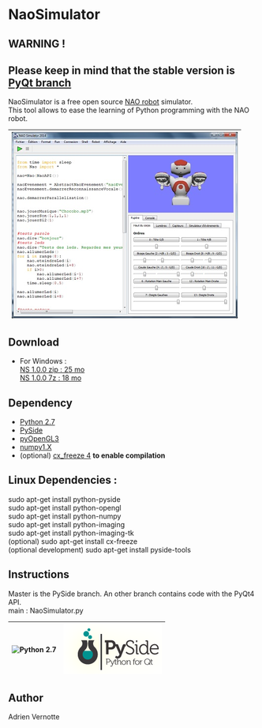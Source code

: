 NaoSimulator
============

WARNING !   
------
Please keep in mind that the stable version is [PyQt branch](https://github.com/AdrienVR/NaoSimulator/tree/pyqtBranch)
------

NaoSimulator is a free open source [NAO robot](http://www.aldebaran.com) simulator.  
This tool allows to ease the learning of Python programming with the NAO robot.  

| ![NaoSimulator](https://raw.githubusercontent.com/AdrienVR/NaoSimulator/master/ns1.jpg "NaoSimulator") |
|:----:|

## Download
* For Windows :   
		[NS 1.0.0 zip : 25 mo](https://drive.google.com/file/d/0B2xlFxzCEekzbWxFMm56ajJ1UTg/view?usp=sharing)  
		[NS 1.0.0 7z : 18 mo](https://drive.google.com/file/d/0B2xlFxzCEekzbExqOGtra244Yms/view?usp=sharing)  
	
## Dependency

* [Python 2.7](https://www.python.org/download/releases/2.7.8/)
* [PySide](https://pypi.python.org/pypi/PySide#installing-pyside-on-a-windows-system)
* [pyOpenGL3](https://pypi.python.org/pypi/PyOpenGL/3.1.0)
* [numpy1.X](https://pypi.python.org/pypi/numpy)
* (optional) [cx_freeze 4](https://pypi.python.org/pypi/cx_Freeze) **to enable compilation**

## Linux Dependencies :

sudo apt-get install python-pyside  
sudo apt-get install python-opengl  
sudo apt-get install python-numpy  
sudo apt-get install python-imaging  
sudo apt-get install python-imaging-tk  
(optional) sudo apt-get install cx-freeze  
(optional development) sudo apt-get install pyside-tools  

## Instructions

Master is the PySide branch. An other branch contains code with the PyQt4 API.  
main : NaoSimulator.py

| ![Python 2.7](https://www.python.org/static/img/python-logo.png "Python 2.7") | ![PySide](https://raw.githubusercontent.com/AdrienVR/NaoSimulator/master/img/pysidelogo.png "PySide") |
|:----:|:----:|

## Author

Adrien Vernotte
